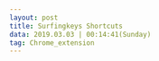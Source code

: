 ```yaml
---
layout: post
title: Surfingkeys Shortcuts
data: 2019.03.03 | 00:14:41(Sunday)
tag: Chrome_extension
---
```

